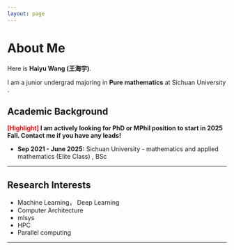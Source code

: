 ```yaml
---
layout: page
---
```


# About Me

Here is **Haiyu Wang (王海宇)**.

I am a junior undergrad majoring in **Pure mathematics** at Sichuan University . 

## Academic Background

**<font color='red'>[Highlight]</font> I am actively looking for PhD or MPhil position to start in 2025 Fall. Contact me if you have any leads!**

- **Sep 2021 - June 2025:**    Sichuan University  - mathematics and applied mathematics (Elite Class) , BSc 

---

## Research Interests

- Machine Learning， Deep Learning
- Computer Architecture
- mlsys
- HPC
- Parallel computing

---

